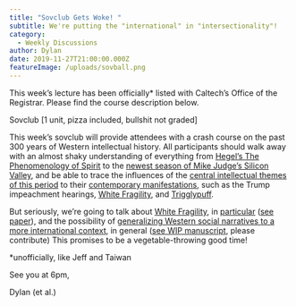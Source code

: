 ```yaml
---
title: "Sovclub Gets Woke! "
subtitle: We're putting the "international" in "intersectionality"!
category:
  - Weekly Discussions
author: Dylan
date: 2019-11-27T21:00:00.000Z
featureImage: /uploads/sovball.png
---
```

This week’s lecture has been officially* listed with Caltech’s Office of the Registrar. Please find the course description below.



Sovclub \[1 unit, pizza included, bullshit not graded]

This week’s sovclub will provide attendees with a crash course on the past 300 years of Western intellectual history. All participants should walk away with an almost shaky understanding of everything from [Hegel’s The Phenomenology of Spirit](https://en.wikipedia.org/wiki/The_Phenomenology_of_Spirit) to the [newest season of Mike Judge’s Silicon Valley](https://lmgtfy.com/?q=jump+the+shark), and be able to trace the influences of the [central intellectual themes of this period](https://plato.stanford.edu/entries/enlightenment/) to their [contemporary manifestations](https://www.reed.edu/reed_magazine/summer2007/features/C_A_FL/index.html), such as the Trump impeachment hearings, [White Fragility](https://libjournal.uncg.edu/ijcp/article/viewFile/249/116), and [Trigglypuff](https://knowyourmeme.com/memes/trigglypuff).



But seriously, we’re going to talk about [White Fragility](https://www.youtube.com/watch?v=wjHg65JORi8), in [particular](https://thefederalist.com/2019/06/18/white-fragility-inherently-racist-idea-retired-immediately/) ([see paper](https://libjournal.uncg.edu/ijcp/article/view/249)), and the possibility of [generalizing Western social narratives to a more international context](https://pastebin.com/raw/6519iTdu), in general ([see WIP manuscript](https://docs.google.com/document/d/1ahiYg3RrjA-sYen2potjnjSoUmLdWaClhLVRuP7GAKo/edit?usp=sharing), please contribute) This promises to be a vegetable-throwing good time!



\*unofficially, like Jeff and Taiwan



See you at 6pm,



Dylan (et al.)
